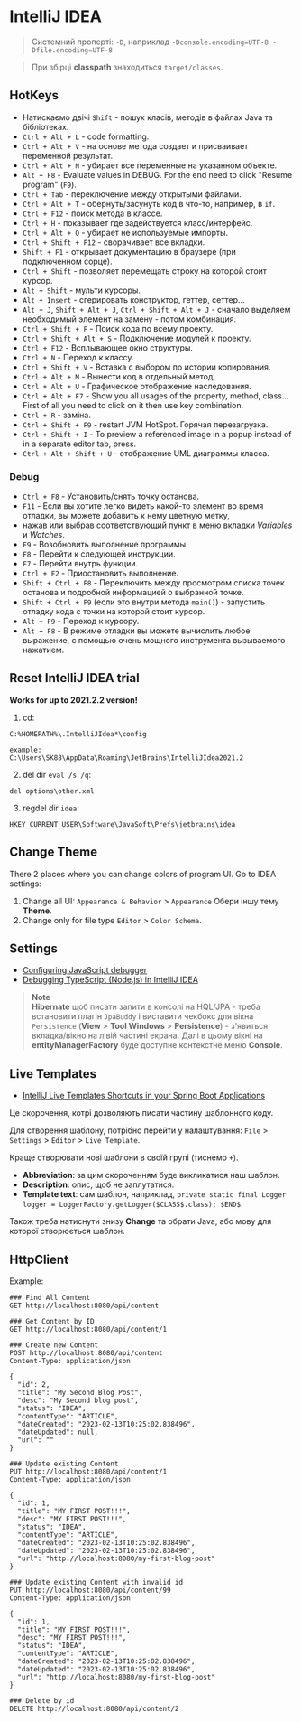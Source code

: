 # IntelliJ IDEA

> Системний проперті: `-D`, наприклад `-Dconsole.encoding=UTF-8 -Dfile.encoding=UTF-8`

> При збірці **classpath** знаходиться `target/classes`.


## HotKeys

* Натискаємо двічі `Shift` - пошук класів, методів в файлах Java та бібліотеках.
* `Ctrl + Alt + L` - code formatting.
* `Ctrl + Alt + V` - на основе метода создает и присваивает переменной результат.
* `Ctrl + Alt + N` - убирает все переменные на указанном объекте.
* `Alt + F8` - Evaluate values in DEBUG. For the end need to click "Resume program" (`F9`).
* `Ctrl + Tab` - переключение между открытыми файлами.
* `Ctrl + Alt + T` - обернуть/засунуть код в что-то, например, в `if`.
* `Ctrl + F12` - поиск метода в классе.
* `Ctrl + H` - показывает где задействуется класс/интерфейс.
* `Ctrl + Alt + O` - убирает не используемые импорты.
* `Ctrl + Shift + F12` - сворачивает все вкладки.
* `Shift + F1` - открывает документацию в браузере (при подключенном сорце).
* `Ctrl + Shift` - позволяет перемещать строку на которой стоит курсор.
* `Alt + Shift` - мульти курсоры.
* `Alt + Insert` - сгерировать конструктор, геттер, сеттер...
* `Alt + J`, `Shift + Alt + J`, `Ctrl + Shift + Alt + J` - сначало выделяем необходимый элемент на замену - потом комбинация.
* `Ctrl + Shift + F` - Поиск кода по всему проекту.
* `Ctrl + Shift + Alt + S` - Подключение модулей к проекту.
* `Ctrl + F12` - Всплывающее окно структуры.
* `Ctrl + N` - Переход к классу.
* `Ctrl + Shift + V` - Вставка с выбором по истории копирования.
* `Ctrl + Alt + M` - Вынести код в отдельный метод.
* `Ctrl + Alt + U` - Графическое отображение наследования.
* `Ctrl + Alt + F7` - Show you all usages of the property, method, class... First of all you need to click on it then use key combination.
* `Ctrl + R` - заміна.
* `Ctrl + Shift + F9` - restart JVM HotSpot. Горячая перезагрузка.
* `Ctrl + Shift + I` - To preview a referenced image in a popup instead of in a separate editor tab, press.
* `Ctrl + Alt + Shift + U` - отображение UML диаграммы класса.


### Debug
* `Ctrl + F8` - Установить/снять точку останова.
* `F11` - Если вы хотите легко видеть какой-то элемент во время отладки, вы можете добавить к нему цветную метку, 
* нажав или выбрав соответствующий пункт в меню вкладки _Variables_ и _Watches_.
* `F9` - Возобновить выполнение программы.
* `F8` - Перейти к следующей инструкции.
* `F7` - Перейти внутрь функции.
* `Ctrl + F2` - Приостановить выполнение.
* `Shift + Ctrl + F8` - Переключить между просмотром списка точек останова и подробной информацией о выбранной точке.
* `Shift + Ctrl + F9` (если это внутри метода `main()`) - запустить отладку кода с точки на которой стоит курсор.
* `Alt + F9` - Переход к курсору.
* `Alt + F8` - В режиме отладки вы можете вычислить любое выражение, с помощью очень мощного инструмента вызываемого нажатием.


## Reset IntelliJ IDEA trial
**Works for up to 2021.2.2 version!**
1. cd:
```text
C:%HOMEPATH%\.IntelliJIdea*\config

example:
C:\Users\SK88\AppData\Roaming\JetBrains\IntelliJIdea2021.2
```

2. del dir `eval /s /q`:

```text
del options\other.xml
```

3. regdel dir `idea`:
```text
HKEY_CURRENT_USER\Software\JavaSoft\Prefs\jetbrains\idea
```


## Change Theme
There 2 places where you can change colors of program UI.
Go to IDEA settings:
1. Change all UI: `Appearance & Behavior` > `Appearance`
Обери іншу тему **Theme**.
2. Change only for file type `Editor` > `Color Schema`.


## Settings
* [Configuring JavaScript debugger](https://www.jetbrains.com/help/idea/configuring-javascript-debugger.html)
* [Debugging TypeScript (Node.js) in IntelliJ IDEA](https://dev.to/yutro/debugging-typescript-node-js-in-intellij-idea-3e6d)

> **Note**<br>
> **Hibernate** щоб писати запити в консолі на HQL/JPA - треба встановити плагін `JpaBuddy` і виставити чекбокс для вікна `Persistence`
> (**View** > **Tool Windows** > **Persistence**) - з'явиться вкладка/вікно на лівій частині екрана.
> Далі в цьому вікні на **entityManagerFactory** буде доступне контекстне меню **Console**.


## Live Templates
* [IntelliJ Live Templates Shortcuts in your Spring Boot Applications](https://youtu.be/38VYJjjKqh0?t=200)

Це скорочення, котрі дозволяють писати частину шаблонного коду.

Для створення шаблону, потрібно перейти у налаштування: `File` > `Settings` > `Editor` > `Live Template`.

Краще створювати нові шаблони в своїй групі (тиснемо `+`).

* **Abbreviation**: за цим скороченням буде викликатися наш шаблон.
* **Description**: опис, щоб не заплутатися. 
* **Template text**: сам шаблон, наприклад, `private static final Logger logger = LoggerFactory.getLogger($CLASS$.class); $END$`.

Також треба натиснути знизу **Change** та обрати Java, або мову для которої створюється шаблон.


## HttpClient

Example:
```http request
### Find All Content
GET http://localhost:8080/api/content

### Get Content by ID
GET http://localhost:8080/api/content/1

### Create new Content
POST http://localhost:8080/api/content
Content-Type: application/json

{
  "id": 2,
  "title": "My Second Blog Post",
  "desc": "My Second blog post",
  "status": "IDEA",
  "contentType": "ARTICLE",
  "dateCreated": "2023-02-13T10:25:02.838496",
  "dateUpdated": null,
  "url": ""
}

### Update existing Content
PUT http://localhost:8080/api/content/1
Content-Type: application/json

{
  "id": 1,
  "title": "MY FIRST POST!!!",
  "desc": "MY FIRST POST!!!",
  "status": "IDEA",
  "contentType": "ARTICLE",
  "dateCreated": "2023-02-13T10:25:02.838496",
  "dateUpdated": "2023-02-13T10:25:02.838496",
  "url": "http://localhost:8080/my-first-blog-post"
}

### Update existing Content with invalid id
PUT http://localhost:8080/api/content/99
Content-Type: application/json

{
  "id": 1,
  "title": "MY FIRST POST!!!",
  "desc": "MY FIRST POST!!!",
  "status": "IDEA",
  "contentType": "ARTICLE",
  "dateCreated": "2023-02-13T10:25:02.838496",
  "dateUpdated": "2023-02-13T10:25:02.838496",
  "url": "http://localhost:8080/my-first-blog-post"
}

### Delete by id
DELETE http://localhost:8080/api/content/2
```